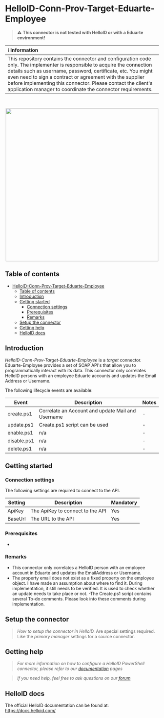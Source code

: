 # HelloID-Conn-Prov-Target-Eduarte-Employee
> :warning: <b> This connector is not tested with HelloID or with a Eduarte environment! </b>


| :information_source: Information |
|:---------------------------|
| This repository contains the connector and configuration code only. The implementer is responsible to acquire the connection details such as username, password, certificate, etc. You might even need to sign a contract or agreement with the supplier before implementing this connector. Please contact the client's application manager to coordinate the connector requirements. |
<br />
<p align="center">
  <img src="https://www.tools4ever.nl/connector-logos/eduarte-logo.png" width="500">
</p>

## Table of contents

- [HelloID-Conn-Prov-Target-Eduarte-Employee](#helloid-conn-prov-target-eduarte-employee)
  - [Table of contents](#table-of-contents)
  - [Introduction](#introduction)
  - [Getting started](#getting-started)
    - [Connection settings](#connection-settings)
    - [Prerequisites](#prerequisites)
    - [Remarks](#remarks)
  - [Setup the connector](#setup-the-connector)
  - [Getting help](#getting-help)
  - [HelloID docs](#helloid-docs)

## Introduction

_HelloID-Conn-Prov-Target-Eduarte-Employee_ is a _target_ connector. Eduarte-Employee provides a set of SOAP API's that allow you to programmatically interact with its data. This connector only correlates HelloID persons with an employee Eduarte accounts and updates the Email Address or Username.

The following lifecycle events are available:

| Event  | Description | Notes |
|---	 |---	|---	|
| create.ps1 | Correlate an Account and update Mail and Username | - |
| update.ps1 | Create.ps1 script can be used | - |
| enable.ps1 | n/a | - |
| disable.ps1 | n/a | - |
| delete.ps1 | n/a | - |



## Getting started

### Connection settings

The following settings are required to connect to the API.

| Setting      | Description                        | Mandatory   |
| ------------ | -----------                        | ----------- |
| ApiKey       | The ApiKey to connect to the API   | Yes         |
| BaseUrl      | The URL to the API                 | Yes         |

### Prerequisites
 -

### Remarks
- This connector only correlates a HelloID person with an employee account in Eduarte and updates the EmailAddress or Username.
- The property email does not exist as a fixed property on the employee object. I have made an assumption about where to find it. During implementation, it still needs to be verified. It is used to check whether an update needs to take place or not.
-The Create.ps1 script contains several To-do comments. Please look into these comments during implementation.

## Setup the connector

> _How to setup the connector in HelloID._ Are special settings required. Like the _primary manager_ settings for a source connector.

## Getting help

> _For more information on how to configure a HelloID PowerShell connector, please refer to our [documentation](https://docs.helloid.com/hc/en-us/articles/360012558020-Configure-a-custom-PowerShell-target-system) pages_

> _If you need help, feel free to ask questions on our [forum](https://forum.helloid.com/forum/helloid-connectors/provisioning/1367-helloid-conn-prov-target-eduarte-employee)_

## HelloID docs

The official HelloID documentation can be found at: https://docs.helloid.com/
